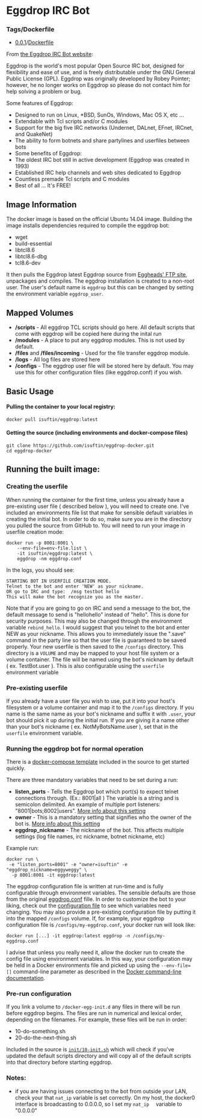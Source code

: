 Eggdrop IRC Bot
===============

### Tags/Dockerfile

- [0.0.1](https://github.com/isuftin/eggdrop-docker/blob/0.0.1/)/[Dockerfile](https://github.com/isuftin/eggdrop-docker/blob/0.0.1/Dockerfile)

From [the Eggdrop IRC Bot website](http://www.eggheads.org/):
 
Eggdrop is the world's most popular Open Source IRC bot, designed for flexibility and ease of use, and is freely distributable under the GNU General Public License (GPL). Eggdrop was originally developed by Robey Pointer; however, he no longer works on Eggdrop so please do not contact him for help solving a problem or bug. 

Some features of Eggdrop: 

- Designed to run on Linux, \*BSD, SunOs, Windows, Mac OS X, etc ...
- Extendable with Tcl scripts and/or C modules
- Support for the big five IRC networks (Undernet, DALnet, EFnet, IRCnet, and QuakeNet)
- The ability to form botnets and share partylines and userfiles between bots
- Some benefits of Eggdrop: 
- The oldest IRC bot still in active development (Eggdrop was created in 1993)
- Established IRC help channels and web sites dedicated to Eggdrop
- Countless premade Tcl scripts and C modules
- Best of all ... It's FREE!

## Image Information

The docker image is based on the official Ubuntu 14.04 image. Building the image installs dependencies required to compile the eggdrop bot: 
- wget 
- build-essential 
- libtcl8.6 
- libtcl8.6-dbg 
- tcl8.6-dev

It then pulls the Eggdrop latest Eggdrop source from [Eggheads' FTP site](ftp://ftp.eggheads.org/pub/eggdrop/source/eggdrop-latest.tar.gz), unpackages and compiles. The eggdrop installation is created to a non-root user. The user's default name is ```eggdrop``` but this can be changed by setting the environment variable ```eggdrop_user```.

## Mapped Volumes

- **/scripts** - All eggdrop TCL scripts should go here. All default scripts that come with eggdrop will be copied here during the inital run
- **/modules** - A place to put any eggdrop modules. This is not used by default.
- **/files** and **/files/incoming** - Used for the file transfer eggdrop module.
- **/logs** - All log files are stored here
- **/configs** - The eggdrop user file will be stored here by default. You may use this for other configuration files (like eggdrop.conf) if you wish.

## Basic Usage

#### Pulling the container to your local registry:

```
docker pull isuftin/eggdrop:latest
```

#### Getting the source (including environments and docker-compose files)

```
git clone https://github.com/isuftin/eggdrop-docker.git
cd eggdrop-docker
```

## Running the built image:

### Creating the userfile

When running the container for the first time, unless you already have a pre-existing user file ( described below ), you will need to create one. I've included an environments file list that make for sensible default variables in creating the initial bot. In order to do so, make sure you are in the directory you pulled the source from GitHub to. You will need to run your image in userfile creation mode:

```
docker run -p 8001:8001 \
    --env-file=env-file.list \
    -it isuftin/eggdrop:latest \
    eggdrop -nm eggdrop.conf
```

In the logs, you should see:

```
STARTING BOT IN USERFILE CREATION MODE.
Telnet to the bot and enter 'NEW' as your nickname.
OR go to IRC and type:  /msg testbot hello
This will make the bot recognize you as the master.
```

Note that if you are going to go on IRC and send a message to the bot, the default message to send is "hellohello" instead of "hello". This is done for security purposes. This may also be changed through the environment variable `rebind_hello`. I would suggest that you telnet to the bot and enter NEW as your nickname. This allows you to immediately issue the ".save" command in the party line so that the user file is guaranteed to be saved properly. Your new userfile is then saved to the `/configs` directory. This directory is a `VOLUME` and may be mapped to your host file system or a volume container. The file will be named using the bot's nicknam by default ( ex. TestBot.user ). This is also configurable using the `userfile` environment variable

### Pre-existing userfile

If you already have a user file you wish to use, put it into your host's filesystem or a volume container and map it to the `/configs` directory. If you name is the same name as your bot's nickname and suffix it with `.user`, your bot should pick it up during the initial run. If you are giving it a name other than your bot's nickname ( ex. NotMyBotsName.user ), set that in the `userfile` environment variable.

### Running the eggdrop bot for normal operation

There is a [docker-compose template](https://github.com/isuftin/eggdrop-docker/blob/master/docker-compose.yml) included in the source to get started quickly.  

There are three mandatory variables that need to be set during a run:

- **listen_ports** - Tells the Eggdrop bot which port(s) to expect telnet connections through. (Ex.: 8001|all ) The variable is a string and is semicolon delimited. An example of multiple port listeners: "8001|bots;8002|users". [More info about this setting](http://cvs.eggheads.org/viewvc/eggdrop1.6/eggdrop.conf?view=markup#l228)
- **owner**  - This is a mandatory setting that signifies who the owner of the bot is. [More info about this setting](http://cvs.eggheads.org/viewvc/eggdrop1.6/eggdrop.conf?view=markup#l358)
- **eggdrop_nickname** - The nickname of the bot. This affects multiple settings (log file names, irc nickname, botnet nickname, etc)

Example run:

```
docker run \
 -e "listen_ports=8001" -e "owner=isuftin" -e "eggdrop_nickname=eggyweggy" \
  -p 8001:8001 -it eggdrop:latest 
```

The eggdrop configuration file is written at run-time and is fully configurable through environment variables. The sensible defaults are those from the original [eggdrop.conf](http://cvs.eggheads.org/viewvc/eggdrop1.6/eggdrop.conf?revision=1.69) fille.  In order to customize the bot to your liking, check out the [configuration file](https://github.com/isuftin/eggdrop-docker/blob/master/scripts/configure-eggdrop.sh) to see which variables need changing. You may also provide a pre-existing configuration file by putting it into the mapped `/configs` volume. If, for example, your eggdrop configuration file is `/configs/my-eggdrop.conf`, your docker run will look like:

```
docker run [...] -it eggdrop:latest eggdrop -n /configs/my-eggdrop.conf
```
I advise that unless you really need it, allow the docker run to create the config file using environment variables. In this way, your configuration may be held in a Docker environments file and picked up using the `--env-file=[]` command-line parameter as described in the [Docker command-line documentation](https://docs.docker.com/reference/commandline/cli/).  

### Pre-run configuration

If you link a volume to `/docker-egg-init.d` any files in there will be run before eggdrop begins. The files are run in numerical and lexical order, depending on the filenames. For example, these files will be run in order: 

- 10-do-something.sh
- 20-do-the-next-thing.sh

Included in the source is [`init/10-init.sh`](https://github.com/isuftin/eggdrop-docker/blob/master/init/10-init.sh) which will check if you've updated the default scripts directory and will copy all of the default scripts into that directory before starting eggdrop.

### Notes:
- if you are having issues connecting to the bot from outside your LAN, check your that `nat_ip` variable is set correctly.  On my host, the docker0 interface is broadcasting to 0.0.0.0, so I set my `nat_ip	` variable to "0.0.0.0" 